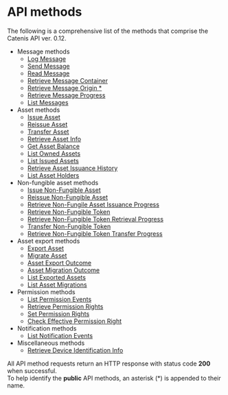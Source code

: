 # API methods

The following is a comprehensive list of the methods that comprise the Catenis API ver. 0.12.

- Message methods
  - [Log Message](#log-message)
  - [Send Message](#send-message)
  - [Read Message](#read-message)
  - [Retrieve Message Container](#retrieve-message-container)
  - [Retrieve Message Origin *](#retrieve-message-origin)
  - [Retrieve Message Progress](#retrieve-message-progress)
  - [List Messages](#list-messages)
- Asset methods
  - [Issue Asset](#issue-asset)
  - [Reissue Asset](#reissue-asset)
  - [Transfer Asset](#transfer-asset)
  - [Retrieve Asset Info](#retrieve-asset-info)
  - [Get Asset Balance](#get-asset-balance)
  - [List Owned Assets](#list-owned-assets)
  - [List Issued Assets](#list-issued-assets)
  - [Retrieve Asset Issuance History](#retrieve-asset-issuance-history)
  - [List Asset Holders](#list-asset-holders)
- Non-fungible asset methods
  - [Issue Non-Fungible Asset](#issue-non-fungible-asset)
  - [Reissue Non-Fungible Asset](#reissue-non-fungible-asset)
  - [Retrieve Non-Fungile Asset Issuance Progress](#retrieve-non-fungible-asset-issuance-progress)
  - [Retrieve Non-Fungible Token](#retrieve-non-fungible-token)
  - [Retrieve Non-Fungible Token Retrieval Progress](#retrieve-non-fungible-token-retrieval-progress)
  - [Transfer Non-Fungible Token](#transfer-non-fungible-token)
  - [Retrieve Non-Fungible Token Transfer Progress](#retrieve-non-fungible-token-transfer-progress)
- Asset export methods
  - [Export Asset](#export-asset)
  - [Migrate Asset](#migrate-asset)
  - [Asset Export Outcome](#asset-export-outcome)
  - [Asset Migration Outcome](#asset-migration-outcome)
  - [List Exported Assets](#list-exported-assets)
  - [List Asset Migrations](#list-asset-migrations)
- Permission methods
  - [List Permission Events](#list-permission-events)
  - [Retrieve Permission Rights](#retrieve-permission-rights)
  - [Set Permission Rights](#set-permission-rights)
  - [Check Effective Permission Right](#check-effective-permission-right)
- Notification methods
  - [List Notification Events](#list-notification-events)
- Miscellaneous methods
  - [Retrieve Device Identification Info](#retrieve-device-identification-info)

<aside class="notice">
All API method requests return an HTTP response with status code <b>200</b> when successful.
</aside>

<aside class="notice">
To help identify the <b>public</b> API methods, an asterisk (*) is appended to their name.
</aside>

<!-- Methods in separate include modules -->
